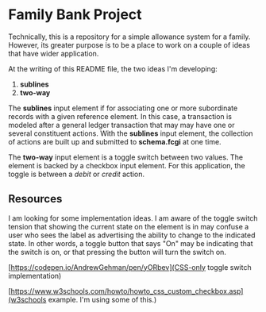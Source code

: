# Family Bank Project

Technically, this is a repository for a simple allowance system
for a family.  However, its greater purpose is to be a place to
work on a couple of ideas that have wider application.

At the writing of this README file, the two ideas I'm developing:
1. **sublines**
2. **two-way**

The **sublines** input element if for associating one or more
subordinate records with a given reference element.  In this
case, a transaction is modeled after a general ledger transaction
that may may have one or several constituent actions.  With the
**sublines** input element, the collection of actions are built
up and submitted to **schema.fcgi** at one time.

The **two-way** input element is a toggle switch between two
values.  The element is backed by a checkbox input element.
For this application, the toggle is between a *debit* or *credit*
action.

## Resources

I am looking for some implementation ideas.  I am aware of the
toggle switch tension that showing the current state on the element
is in may confuse a user who sees the label as advertising the
ability to change to the indicated state.  In other words, a
toggle button that says "On" may be indicating that the switch
is on, or that pressing the button will turn the switch on.

[https://codepen.io/AndrewGehman/pen/yORbev](CSS-only toggle switch implementation)

[https://www.w3schools.com/howto/howto_css_custom_checkbox.asp](w3schools example.  I'm using some of this.)
